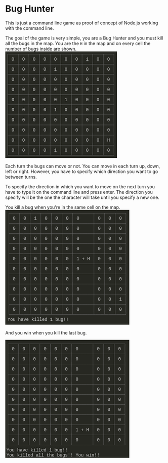 # Bug Hunter

This is just a command line game as proof of concept of Node.js working with the command line.

The goal of the game is very simple, you are a Bug Hunter and you must kill all the bugs in the map. You are the `H` in the map and on every cell the number of bugs inside are shown.   
![You are the `H` in the map](docs/game.png) 

Each turn the bugs can move or not. You can move in each turn up, down, left or right. However, you have to specify which direction you want to go between turns.

To specify the direction in which you want to move on the next turn you have to type it on the command line and press enter. The direction you specify will be the one the character will take until you specify a new one.

You kill a bug when you're in the same cell on the map. 
![](docs/kill.png)

And you win when you kill the last bug.

![](docs/win.png)
